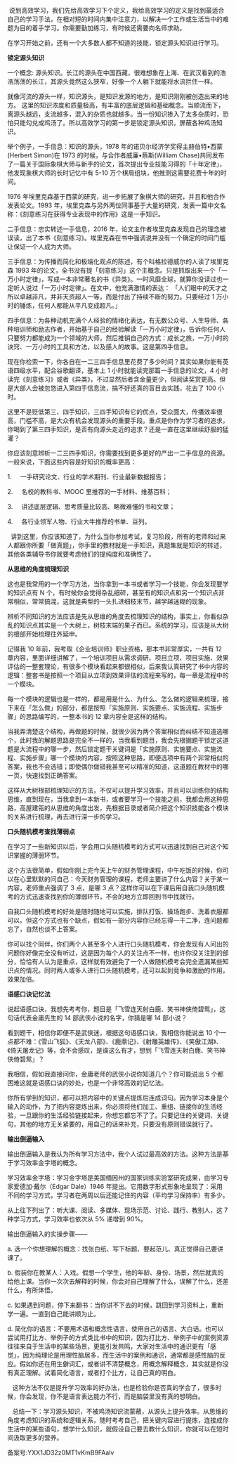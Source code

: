  说到高效学习，我们先给高效学习下个定义，我给高效学习的定义是找到最适合自己的学习手法，在相对短的时间内集中注意力，以解决一个工作或生活当中的难题为目的着手学习。你需要勤加练习，有时候还需要向名师求助。

在学习开始之前，还有一个大多数人都不知道的技能，锁定源头知识进行学习。

**锁定源头知识**

一个概念: 源头知识。长江的源头在中国西藏，很难想象在上海、在武汉看到的浩浩荡荡的长江，其源头竟然这么狭窄，好像一个人躺下就能将水流拦住一样。

就像河流的源头一样，知识源头，是知识发源的地方，是知识刚刚被创造出来的地方。 这里的知识浓度和质量极高，有丰富的底层逻辑和基础概念。当顺流而下，离源头越远，支流越多，混入的杂质也就越多。当一份知识掺入了太多杂质时，恐怕只能勾兑成鸡汤了。所以高效学习的第一步是锁定源头知识，屏蔽各种鸡汤知识。

举个例子，一手信息：知识的源头，1978 年的诺贝尔经济学奖得主赫伯特•西蒙\(Herbert Simon\)在 1973 的时候，与合作者威廉•蔡斯\(William Chase\)共同发布了一篇关于国际象棋大师与新手的论文，首次提出专业技能习得的「十年定律」，他发现象棋大师的长时记忆中有 5-10 万个棋局组块，他推测这需要花费十年的时间。

1976 年埃里克森基于西蒙的研究，进一步拓展了象棋大师的研究，并且和他合作发表论文。1993 年，埃里克森与另外两位同事基于大量的研究，发表一篇中文名称：《刻意练习在获得专业表现中的作用》这是一手知识。

二手信息：忠实转述一手信息，2016 年，论文主作者埃里克森发现自己的理念被误读，出了本书《刻意练习》。埃里克森在书中强调说并没有一个确定的时间门槛让保证一个人成为大师。

三手信息：为传播而简化和极端化观点的陈述，有个叫格拉德威尔的人读了埃里克森 1993 年的论文，全书没有提「刻意练习」这个主概念。只是抓取出来一个「一万小时定律」，写成一本非常著名的书《异类》。一时风靡全球，就算你没读过也一定听人说过「一万小时定律」。在文中，他充满激情的表达： 「人们眼中的天才之所以卓越非凡，并非天资超人一等，而是付出了持续不断的努力。只要经过 1 万小时的锤炼，任何人都能从平凡变成超凡。」

四手信息：为各种动机充满个人经验的情绪化表达，有无数公众号、人生导师、各种培训师和励志作者，开始基于自己的经验解读「一万小时定律」，告诉你任何人只要努力都能成为一个领域的大师，然后推销自己的方式：成长之旅，一万小时的诀窍、一万小时的工具和方法，以及感人的故事。这是第四手信息。

现在你检索一下，你各自在一二三四手信息里花费了多少时间？其实如果你能有英语四级水平，配合谷歌翻译，基本上 1 小时就能读完那篇一手信息的论文，4 小时读完《刻意练习》或者《异类》，不过显然后者含金量更少，但阅读奖赏更高。但是大部人会被忽悠进入第四手信息流，搞不好还真的盲目去实践，花去了 100 小时。

这里不是贬低第三、四手知识，三四手知识有它的优点，受众面大，传播效率很高，门槛不高，是大众有机会发现源头的重要手段。重点是你作为学习者的追求，你喝到了第三四手知识，是否有向源头走近的追求？还是一直在这里继续舒服的猛灌？

你应该刻意辨析一二三四手知识，你需要找到更多更好的产出一二手信息的资源。一般来说，下面这些内容是好知识的概率更高：

1\.     一手研究论文、行业的学术期刊、行业最新数据报告；

2\.     名校的教科书、MOOC 里推荐的一手材料、维基百科；

3\.     讲述底层逻辑、思考质量比较高、略微难懂的书和文章；

4\.     各行业领军人物、行业大牛推荐的书单、豆列。

  讲到这里，你应该知道了，为什么当你参加考试，复习阶段，所有的老师和过来人都跟你所要「做真题」，你手里的教材就是一手知识，真题集就是知识的转述，其他各类辅导书你就要考虑他们的提纯度和准确性了。

**从思维的角度梳理知识**

这也是我常用的一个学习方法，当你拿到一本书或者学习一个技能，你会发现要学的知识点有 N 个，有时候你会觉得杂乱细碎，甚至有的知识点和另一个知识点非常相似，常常搞混，这就是典型的一头扎进细枝末节，越学越迷糊的现象。

辨析不同知识的方法应该是先从思维的角度去梳理知识的结构，事实上，你看似杂乱的知识点其实是一个大树上，树枝末端的果子而已。系统的学习，应该是从大树的根部开始梳理往外延申。

记得我 10 年前，我考取《企业培训师》职业资格，那本书非常厚实，一共有 12 章内容，里面详细讲解了，一个培训项目从需求调研、项目立项、项目实施、效果评估的一整套理论，有很多个模块看起来都很相似，后来我认真研究了书中内容的逻辑：整套书是按照一个项目从立项到效果评估的流程来写的，每一章是流程中的一个模块。

每一个模块的逻辑也是一样的，都是用是什么、为什么、怎么做的逻辑来梳理，接下来在「怎么做」的部分，都是按照「实施原则、实施要点、实施流程、实施步骤」的思路编写的，一整本书的 12 章内容全是这样的结构。

当我弄清楚这个结构，再做题的时候，就很少因为两个答案相似而纠结不知道选哪个，此时我的解题思路是完全不一样的，当我看到题目，我会先根据题干锁定这道题是大流程中的哪一步，然后锁定题干关键词是「实施原则、实施要点、实施流程、实施步骤」哪一个模块的内容，按照这种思路，即便选项中有两个非常相似的答案，我也不会选错；即使偶尔做错我甚至可以精准的知道，这道题在教材中的哪一页，快速找到正确答案。

这样从大树根部梳理知识的方法，不仅可以提升学习效率，并且可以训练你的结构思维，直到现在，当我拿到一本新书，或者要学习一个技能之前，我都会用这种思路，高屋建瓴的从思维的角度出发，先根据目录或者简介把这个知识技能各个模块的关系进行梳理，再去进行深一步的学习。

**口头随机模考查找薄弱点**

在学习了一些新知识以后，学会用口头随机模考的方式可以迅速找到自己对这个知识掌握的薄弱环节。

这个方法很简单，假如你刚上完今天上午的财务管理课程，中午吃饭的时候，你可以在心里默默的问自己：今天财务管理的课程，老师主要讲了什么内容？关于某一内容，老师重点强调了 3 点，是哪 3 点？这样你可以在下课后用自我口头随机模考的方式迅速查找到你的薄弱环节，不会的地方立即回到书中找就行。

自我口头随机模考的好处是随时随地可以实施，排队打饭、操场跑步、洗着衣服都可以。但这个方式也有个缺点，假如有一部分内容你已经忘得一干二净，连问题都忘了，自然也谈不上答案。

你可以找个同伴，你们两个人甚至多个人进行口头随机模考，你会发现有人问出的问题你好像完全没有听过，这是因为每个人的关注点不一样，也许你没关注到的部分，恰恰有人认为是重点，这样就有效避免了一个人做随机模考会完全遗漏某些知识点的情况。同时两人或多人进行口头随机模考，还可以起到竞争和激励的作用，效果加倍。

**语感口诀记忆法**

说起语感口诀，我想先考考你，题目是「飞雪连天射白鹿、笑书神侠倚碧鸳」，这句话代表金庸先生的 14 部武侠小说的名字，你猜是哪 14 部小说？

看到题干，相信你即便不是武侠迷，根据这句语感口诀，我相信你能说出 10 个一点都不难：《雪山飞狐》、《天龙八部》、《鹿鼎记》、《射雕英雄传》、《笑傲江湖》、《倚天屠龙记》等，会不会感叹，是谁这么有才，想到「飞雪连天射白鹿、笑书神侠倚碧鸳」？

我相信，假如我直接问你，金庸老师的武侠小说你知道几个？你可能说出 5 个都困难这就是语感口诀的妙处，也是一个非常高效的记忆法。

你所有学到的知识，都可以把内容中的关键点提炼后连成词句。因为学习本身是个输入的动作，为了把内容提炼出来，你必须将他们加工、重组、链接你的生活经验，一旦跟你的生活经验链接起来，你想忘都忘不了了。只要记住的关键词、关键句，其他的地方无关紧要的，用自己的话来补充，只要没有原则错误就行了。

**输出倒逼输入**

输出倒逼输入是我认为所有学习方法中，我个人试过最高效的方法。这种方法是基于学习效率金字塔的概念。

学习效率金字塔：学习金字塔是美国缅因州的国家训练实验室研究成果，由学习专家爱德加·戴尔（Edgar Dale）1946 年提出。它用数字形式形象地呈现了：采用不同的学习方式，学习者在两周以后还能记住的内容（平均学习保持率）有多少。

从上往下列出了：听大课、阅读、多媒体、现场示范、讨论、践行、教别人，这 7 种学习方式，学习效率也依次从 5\% 递增到 90\%。

输出倒逼输入的实操步骤——

a. 选一个你想理解的概念：找张白纸、写下标题、要起范儿、真正觉得自己要讲课了。

b. 假装你在教某人：入戏。假想一个学生，他的年龄、身份、场景，然后就真的给他上课。当你一次次去解释的时候，你会对自己理解了什么，误解了什么，还差什么，有所体悟。

c. 如果遇到问题，停下来翻书：当你讲不下去的时候，跳回到学习资料上，重新学一遍。一直到自己能讲顺为止。

d. 简化你的语言：不要用术语和概念性语言，使用自己的语言、大白话。也可以尝试用打比方、举例子的方式类比书中的知识，因为打比方、举例子中的案例资源往往来自于生活中的某些场景，更能引发共鸣，大家对生活中的通识更有「感觉」，因为纯理论是用理性脑居多，而生活中的案例和通识，通常都是感性脑的反应。假如你还在用生僻词汇，或者讲不清楚概念，用概念解释概念，其实就是你没有真正理解。试着简化语言，或者打个比方，让自己真的明白。

   这种方法不仅是提升学习效率的好办法，也是检验你是否真的学会了，很多时候，你会发现，你不是语言表达能力不行，而是脑袋里没有真的想明白。

   总结一下：学习源头知识，不被鸡汤知识流蒙蔽，从源头上提升效率。从思维的角度考虑知识的系统和逻辑关系，随时考考自己，把关键内容进行提炼，连接成你生活中的某些语句，想学什么知识，就假设自己要去教什么知识，你就可以在短时间汲取更多的营养。

备案号:YXX1JD32z0MT1vKmB9FAalv